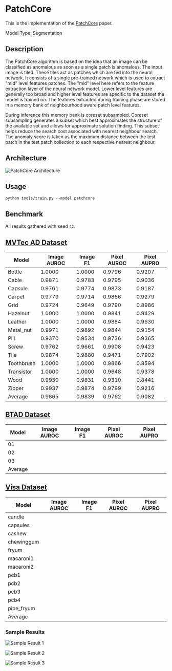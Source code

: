 # PatchCore

This is the implementation of the [PatchCore](https://arxiv.org/pdf/2106.08265.pdf) paper.

Model Type: Segmentation

## Description

The PatchCore algorithm is based on the idea that an image can be classified as anomalous as soon as a single patch is anomalous. The input image is tiled. These tiles act as patches which are fed into the neural network. It consists of a single pre-trained network which is used to extract "mid" level features patches. The "mid" level here refers to the feature extraction layer of the neural network model. Lower level features are generally too broad and higher level features are specific to the dataset the model is trained on. The features extracted during training phase are stored in a memory bank of neighbourhood aware patch level features.

During inference this memory bank is coreset subsampled. Coreset subsampling generates a subset which best approximates the structure of the available set and allows for approximate solution finding. This subset helps reduce the search cost associated with nearest neighbour search. The anomaly score is taken as the maximum distance between the test patch in the test patch collection to each respective nearest neighbour.

## Architecture

![PatchCore Architecture](https://raw.githubusercontent.com/openvinotoolkit/anomalib/main/docs/source/images/patchcore/architecture.jpg "PatchCore Architecture")

## Usage

`python tools/train.py --model patchcore`

## Benchmark

All results gathered with seed `42`.

## [MVTec AD Dataset](https://www.mvtec.com/company/research/datasets/mvtec-ad)

| Model      | Image AUROC | Image F1 | Pixel AUROC | Pixel AUPRO |
| ---------- | ----------- | -------- | ----------- | ----------- |
| Bottle     | 1.0000      | 1.0000   | 0.9796      | 0.9207      |
| Cable      | 0.9871      | 0.9783   | 0.9795      | 0.9036      |
| Capsule    | 0.9761      | 0.9774   | 0.9873      | 0.9187      |
| Carpet     | 0.9779      | 0.9714   | 0.9866      | 0.9279      |
| Grid       | 0.9724      | 0.9649   | 0.9790      | 0.8986      |
| Hazelnut   | 1.0000      | 1.0000   | 0.9841      | 0.9429      |
| Leather    | 1.0000      | 1.0000   | 0.9884      | 0.9630      |
| Metal_nut  | 0.9971      | 0.9892   | 0.9844      | 0.9154      |
| Pill       | 0.9370      | 0.9534   | 0.9736      | 0.9365      |
| Screw      | 0.9762      | 0.9661   | 0.9908      | 0.9423      |
| Tile       | 0.9874      | 0.9880   | 0.9471      | 0.7902      |
| Toothbrush | 1.0000      | 1.0000   | 0.9866      | 0.8594      |
| Transistor | 1.0000      | 1.0000   | 0.9648      | 0.9378      |
| Wood       | 0.9930      | 0.9831   | 0.9310      | 0.8441      |
| Zipper     | 0.9937      | 0.9874   | 0.9799      | 0.9216      |
| Average    | 0.9865      | 0.9839   | 0.9762      | 0.9082      |

## [BTAD Dataset](https://www.mvtec.com/company/research/datasets/mvtec-ad)

| Model   | Image AUROC | Image F1 | Pixel AUROC | Pixel AUPRO |
| ------- | ----------- | -------- | ----------- | ----------- |
| 01      |             |          |             |             |
| 02      |             |          |             |             |
| 03      |             |          |             |             |
| Average |             |          |             |             |

## [Visa Dataset](https://github.com/amazon-science/spot-diff)

| Model      | Image AUROC | Image F1 | Pixel AUROC | Pixel AUPRO |
| ---------- | ----------- | -------- | ----------- | ----------- |
| candle     |             |          |             |             |
| capsules   |             |          |             |             |
| cashew     |             |          |             |             |
| chewinggum |             |          |             |             |
| fryum      |             |          |             |             |
| macaroni1  |             |          |             |             |
| macaroni2  |             |          |             |             |
| pcb1       |             |          |             |             |
| pcb2       |             |          |             |             |
| pcb3       |             |          |             |             |
| pcb4       |             |          |             |             |
| pipe_fryum |             |          |             |             |
| Average    |             |          |             |             |

### Sample Results

![Sample Result 1](https://raw.githubusercontent.com/openvinotoolkit/anomalib/main/docs/source/images/patchcore/results/0.png "Sample Result 1")

![Sample Result 2](https://raw.githubusercontent.com/openvinotoolkit/anomalib/main/docs/source/images/patchcore/results/1.png "Sample Result 2")

![Sample Result 3](https://raw.githubusercontent.com/openvinotoolkit/anomalib/main/docs/source/images/patchcore/results/2.png "Sample Result 3")
